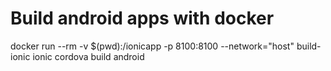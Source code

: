 # Build android apps with docker
docker run --rm -v $(pwd):/ionicapp -p 8100:8100 --network="host" build-ionic ionic cordova build android